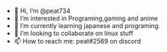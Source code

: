 - 👋 Hi, I’m @peat734
- 👀 I’m interested in Programing,gaming and anime
- 🌱 I’m currently learning japanese and programing.
- 💞️ I’m looking to collaborate on linux stuff
- 📫 How to reach me: peat#2569 on discord

<!---
peat734/peat734 is a ✨ special ✨ repository because its `README.md` (this file) appears on your GitHub profile.
You can click the Preview link to take a look at your changes.
--->
